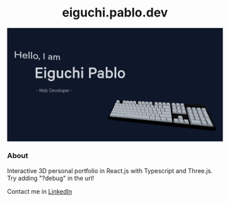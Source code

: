<h1 align="center">eiguchi.pablo.dev</h1>
<a href="https://www.eiguchipablo.dev" target="_blank">
  <img align="center" alt="Thumbnail" src="./public/og-image.jpg">
</a>

### About

Interactive 3D personal portfolio in React.js with Typescript and Three.js.
Try adding "?debug" in the url!

Contact me in [LinkedIn](https://www.linkedin.com/in/eiguchipablo/)
